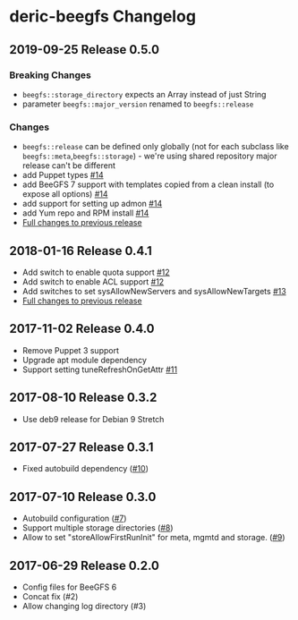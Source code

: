 # deric-beegfs Changelog

## 2019-09-25 Release 0.5.0

### Breaking Changes

- `beegfs::storage_directory` expects an Array instead of just String
- parameter `beegfs::major_version` renamed to `beegfs::release`

### Changes

- `beegfs::release` can be defined only globally (not for each subclass like `beegfs::meta`,`beegfs::storage`) - we're using shared repository major release can't be different
- add Puppet types [#14](https://github.com/deric/puppet-beegfs/pull/14)
- add BeeGFS 7 support with templates copied from a clean install (to expose all options) [#14](https://github.com/deric/puppet-beegfs/pull/14)
- add support for setting up admon [#14](https://github.com/deric/puppet-beegfs/pull/14)
- add Yum repo and RPM install [#14](https://github.com/deric/puppet-beegfs/pull/14)
- [Full changes to previous release](https://github.com/deric/puppet-beegfs/compare/v0.4.1...v0.5.0)

## 2018-01-16 Release 0.4.1

- Add switch to enable quota support [#12](https://github.com/deric/puppet-beegfs/pull/12)
- Add switch to enable ACL support [#12](https://github.com/deric/puppet-beegfs/pull/12)
- Add switches to set sysAllowNewServers and sysAllowNewTargets [#13](https://github.com/deric/puppet-beegfs/pull/13)
- [Full changes to previous release](https://github.com/deric/puppet-beegfs/compare/v0.4.0...v0.4.1)

## 2017-11-02 Release 0.4.0

- Remove Puppet 3 support
- Upgrade apt module dependency
- Support setting tuneRefreshOnGetAttr [#11](https://github.com/deric/puppet-beegfs/pull/11)

## 2017-08-10 Release 0.3.2

- Use deb9 release for Debian 9 Stretch

## 2017-07-27 Release 0.3.1

- Fixed autobuild dependency ([#10](https://github.com/deric/puppet-beegfs/pull/10))

## 2017-07-10 Release 0.3.0

- Autobuild configuration ([#7](https://github.com/deric/puppet-beegfs/pull/7))
- Support multiple storage directories ([#8](https://github.com/deric/puppet-beegfs/pull/8))
- Allow to set "storeAllowFirstRunInit" for meta, mgmtd and storage.
 ([#9](https://github.com/deric/puppet-beegfs/pull/9))

## 2017-06-29 Release 0.2.0

- Config files for BeeGFS 6
- Concat fix (#2)
- Allow changing log directory (#3)
